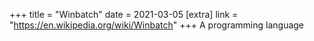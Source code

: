 +++
title = "Winbatch"
date = 2021-03-05
[extra]
link = "https://en.wikipedia.org/wiki/Winbatch"
+++
A programming language

